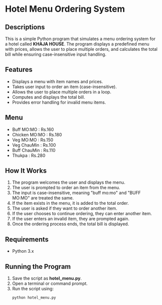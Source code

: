 # Hotel Menu Ordering System

## Descriptions
This is a simple Python program that simulates a menu ordering system for a hotel called **KHAJA HOUSE**. The program displays a predefined menu with prices, allows the user to place multiple orders, and calculates the total bill while ensuring case-insensitive input handling.

## Features
- Displays a menu with item names and prices.
- Takes user input to order an item (case-insensitive).
- Allows the user to place multiple orders in a loop.
- Computes and displays the total bill.
- Provides error handling for invalid menu items.

## Menu
 - Buff MO:MO        : Rs.160
 - Chicken MO:MO     : Rs.180
 - Veg MO:MO         : Rs.150
 - Veg ChauMin       : Rs.100
 - Buff ChauMin      : Rs.110
 - Thukpa            : Rs.280


## How It Works
1. The program welcomes the user and displays the menu.
2. The user is prompted to order an item from the menu.
3. The input is case-insensitive, meaning "buff mo:mo" and "BUFF MO:MO" are treated the same.
4. If the item exists in the menu, it is added to the total order.
5. The user is asked if they want to order another item.
6. If the user chooses to continue ordering, they can enter another item.
7. If the user enters an invalid item, they are prompted again.
8. Once the ordering process ends, the total bill is displayed.

## Requirements
- Python 3.x

## Running the Program
1. Save the script as **hotel_menu.py**.
2. Open a terminal or command prompt.
3. Run the script using:
   ```sh
   python hotel_menu.py
